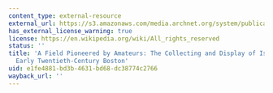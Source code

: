 ```yaml
---
content_type: external-resource
external_url: https://s3.amazonaws.com/media.archnet.org/system/publications/contents/10821/original/DTP103206.pdf?1484329816
has_external_license_warning: true
license: https://en.wikipedia.org/wiki/All_rights_reserved
status: ''
title: 'A Field Pioneered by Amateurs: The Collecting and Display of Islamic Art in
  Early Twentieth-Century Boston'
uid: e1fe4881-bd3b-4631-bd68-dc38774c2766
wayback_url: ''
---
```

